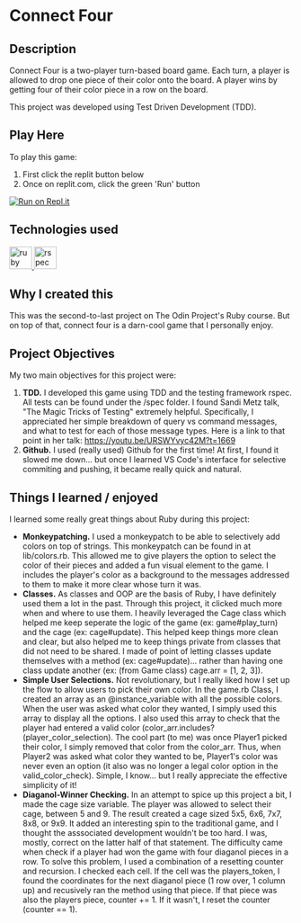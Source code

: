 # Connect Four

## Description

Connect Four is a two-player turn-based board game. Each turn, a player is allowed to drop one piece of their color onto the board. A player wins by getting four of their color piece in a row on the board.

This project was developed using Test Driven Development (TDD).

## Play Here
To play this game:
 1. First click the replit button below
 2. Once on replit.com, click the green 'Run' button 
 
[![Run on Repl.it](https://repl.it/badge/github/kybow/connectfour)](https://replit.com/@kybow/connectfour)


## Technologies used
<p align="left">
<a href="https://www.ruby-lang.org/en/" target="_blank" rel="noreferrer"> <img src="https://cdn.jsdelivr.net/gh/devicons/devicon/icons/ruby/ruby-original.svg" alt="ruby" width="40" height="40"/> </a>
<a href="https://rspec.info/" target="_blank" rel="noreferrer"> <img src="https://cdn.jsdelivr.net/gh/devicons/devicon/icons/rspec/rspec-original.svg" alt="rspec" width="40" height="40"/> </a> </p>

## Why I created this

This was the second-to-last project on The Odin Project's Ruby course. But on top of that, connect four is a darn-cool game that I personally enjoy.

## Project Objectives

My two main objectives for this project were:
1. **TDD.** I developed this game using TDD and the testing framework rspec. All tests can be found under the /spec folder. I found Sandi Metz talk, "The Magic Tricks of Testing" extremely helpful. Specifically, I appreciated her simple breakdown of query vs command messages, and what to test for each of those message types. Here is a link to that point in her talk: https://youtu.be/URSWYvyc42M?t=1669
2. **Github.** I used (really used) Github for the first time! At first, I found it slowed me down... but once I learned VS Code's interface for selective commiting and pushing, it became really quick and natural.

## Things I learned / enjoyed

I learned some really great things about Ruby during this project:
* **Monkeypatching.** I used a monkeypatch to be able to selectively add colors on top of strings. This monkeypatch can be found in at lib/colors.rb. This allowed me to give players the option to select the color of their pieces and added a fun visual element to the game. I includes the player's color as a background to the messages addressed to them to make it more clear whose turn it was.
* **Classes.** As classes and OOP are the basis of Ruby, I have definitely used them a lot in the past. Through this project, it clicked much more when and where to use them. I heavily leveraged the Cage class which helped me keep seperate the logic of the game (ex: game#play_turn) and the cage (ex: cage#update). This helped keep things more clean and clear, but also helped me to keep things private from classes that did not need to be shared. I made of point of letting classes update themselves with a method (ex: cage#update)... rather than having one class update another (ex: (from Game class) cage.arr = [1, 2, 3]).
* **Simple User Selections.** Not revolutionary, but I really liked how I set up the flow to allow users to pick their own color. In the game.rb Class, I created an array as an @instance_variable with all the possible colors. When the user was asked what color they wanted, I simply used this array to display all the options. I also used this array to check that the player had entered a valid color (color_arr.includes?(player_color_selection). The cool part (to me) was once Player1 picked their color, I simply removed that color from the color_arr. Thus, when Player2 was asked what color they wanted to be, Player1's color was never even an option (it also was no longer a legal color option in the valid_color_check). Simple, I know... but I really appreciate the effective simplicity of it!
* **Diaganol-Winner Checking.** In an attempt to spice up this project a bit, I made the cage size variable. The player was allowed to select their cage, between 5 and 9. The result created a cage sized 5x5, 6x6, 7x7, 8x8, or 9x9. It added an interesting spin to the traditional game, and I thought the asssociated development wouldn't be too hard. I was, mostly, correct on the latter half of that statement. The difficulty came when check if a player had won the game with four diaganol pieces in a row. To solve this problem, I used a combination of a resetting counter and recursion. I checked each cell. If the cell was the players_token, I found the coordinates for the next diaganol piece (1 row over, 1 column up) and recusively ran the method using that piece. If that piece was also the players piece, counter += 1. If it wasn't, I reset the counter (counter == 1). 
